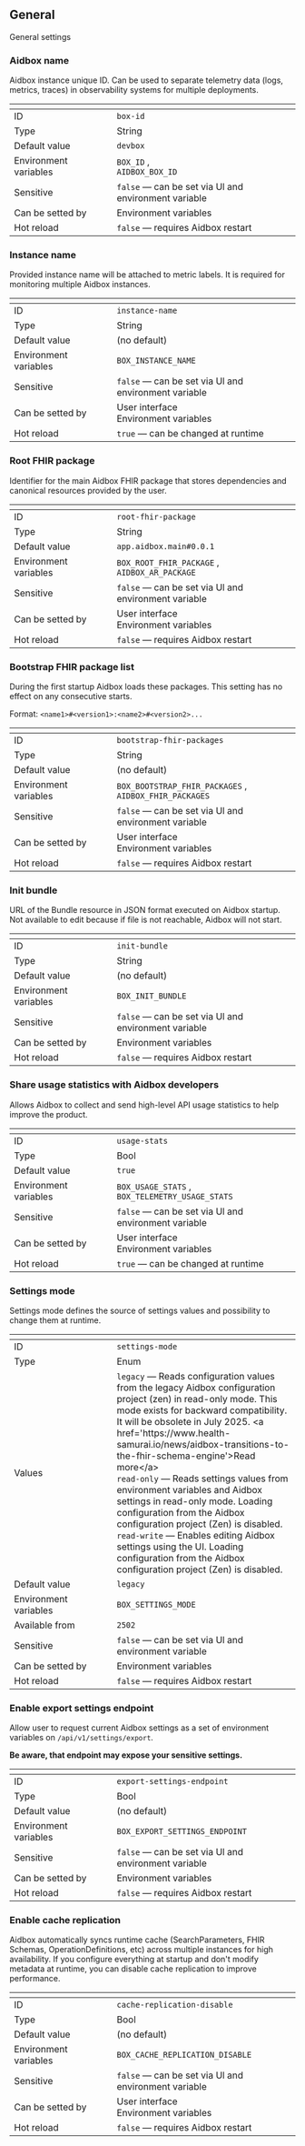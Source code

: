 ## General

General settings

### Aidbox name<a href="#box-id" id="box-id"></a>

Aidbox instance unique ID. Can be used to separate telemetry data (logs, metrics, traces) in observability systems for multiple deployments.

<table data-header-hidden="true"><thead><tr><th width="165"></th><th></th></tr></thead><tbody><tr><td>ID</td><td><code>box-id</code></td></tr><tr><td>Type</td><td>String</td></tr><tr><td>Default value</td><td><code>devbox</code></td></tr><tr><td>Environment variables</td><td><code>BOX_ID</code> , <br /><code>AIDBOX_BOX_ID</code></td></tr><tr><td>Sensitive</td><td><code>false</code> — can be set via Ul and environment variable</td></tr><tr><td>Can be setted by</td><td>Environment variables</td></tr><tr><td>Hot reload</td><td><code>false</code> — requires Aidbox restart</td></tr></tbody></table>

### Instance name<a href="#instance-name" id="instance-name"></a>

Provided instance name will be attached to metric labels. It is required for monitoring multiple Aidbox instances.

<table data-header-hidden="true"><thead><tr><th width="165"></th><th></th></tr></thead><tbody><tr><td>ID</td><td><code>instance-name</code></td></tr><tr><td>Type</td><td>String</td></tr><tr><td>Default value</td><td>(no default)</td></tr><tr><td>Environment variables</td><td><code>BOX_INSTANCE_NAME</code></td></tr><tr><td>Sensitive</td><td><code>false</code> — can be set via Ul and environment variable</td></tr><tr><td>Can be setted by</td><td>User interface<br />Environment variables</td></tr><tr><td>Hot reload</td><td><code>true</code> — can be changed at runtime</td></tr></tbody></table>

### Root FHIR package<a href="#root-fhir-package" id="root-fhir-package"></a>

Identifier for the main Aidbox FHIR package that stores dependencies and canonical resources provided by the user.

<table data-header-hidden="true"><thead><tr><th width="165"></th><th></th></tr></thead><tbody><tr><td>ID</td><td><code>root-fhir-package</code></td></tr><tr><td>Type</td><td>String</td></tr><tr><td>Default value</td><td><code>app.aidbox.main#0.0.1</code></td></tr><tr><td>Environment variables</td><td><code>BOX_ROOT_FHIR_PACKAGE</code> , <br /><code>AIDBOX_AR_PACKAGE</code></td></tr><tr><td>Sensitive</td><td><code>false</code> — can be set via Ul and environment variable</td></tr><tr><td>Can be setted by</td><td>User interface<br />Environment variables</td></tr><tr><td>Hot reload</td><td><code>false</code> — requires Aidbox restart</td></tr></tbody></table>

### Bootstrap FHIR package list<a href="#bootstrap-fhir-packages" id="bootstrap-fhir-packages"></a>

During the first startup Aidbox loads these packages.
This setting has no effect on any consecutive starts.

Format: 
`<name1>#<version1>:<name2>#<version2>...`

<table data-header-hidden="true"><thead><tr><th width="165"></th><th></th></tr></thead><tbody><tr><td>ID</td><td><code>bootstrap-fhir-packages</code></td></tr><tr><td>Type</td><td>String</td></tr><tr><td>Default value</td><td>(no default)</td></tr><tr><td>Environment variables</td><td><code>BOX_BOOTSTRAP_FHIR_PACKAGES</code> , <br /><code>AIDBOX_FHIR_PACKAGES</code></td></tr><tr><td>Sensitive</td><td><code>false</code> — can be set via Ul and environment variable</td></tr><tr><td>Can be setted by</td><td>User interface<br />Environment variables</td></tr><tr><td>Hot reload</td><td><code>false</code> — requires Aidbox restart</td></tr></tbody></table>

### Init bundle<a href="#init-bundle" id="init-bundle"></a>

URL of the Bundle resource in JSON format executed on Aidbox startup. Not available to edit because if file is not reachable, Aidbox will not start.

<table data-header-hidden="true"><thead><tr><th width="165"></th><th></th></tr></thead><tbody><tr><td>ID</td><td><code>init-bundle</code></td></tr><tr><td>Type</td><td>String</td></tr><tr><td>Default value</td><td>(no default)</td></tr><tr><td>Environment variables</td><td><code>BOX_INIT_BUNDLE</code></td></tr><tr><td>Sensitive</td><td><code>false</code> — can be set via Ul and environment variable</td></tr><tr><td>Can be setted by</td><td>Environment variables</td></tr><tr><td>Hot reload</td><td><code>false</code> — requires Aidbox restart</td></tr></tbody></table>

### Share usage statistics with Aidbox developers<a href="#usage-stats" id="usage-stats"></a>

Allows Aidbox to collect and send high-level API usage statistics to help improve the product.

<table data-header-hidden="true"><thead><tr><th width="165"></th><th></th></tr></thead><tbody><tr><td>ID</td><td><code>usage-stats</code></td></tr><tr><td>Type</td><td>Bool</td></tr><tr><td>Default value</td><td><code>true</code></td></tr><tr><td>Environment variables</td><td><code>BOX_USAGE_STATS</code> , <br /><code>BOX_TELEMETRY_USAGE_STATS</code></td></tr><tr><td>Sensitive</td><td><code>false</code> — can be set via Ul and environment variable</td></tr><tr><td>Can be setted by</td><td>User interface<br />Environment variables</td></tr><tr><td>Hot reload</td><td><code>true</code> — can be changed at runtime</td></tr></tbody></table>

### Settings mode<a href="#settings-mode" id="settings-mode"></a>

Settings mode defines the source of settings values and
    possibility to change them at runtime.

<table data-header-hidden="true"><thead><tr><th width="165"></th><th></th></tr></thead><tbody><tr><td>ID</td><td><code>settings-mode</code></td></tr><tr><td>Type</td><td>Enum</td></tr><tr><td>Values</td><td><code>legacy</code> — Reads configuration values from the legacy Aidbox                 configuration project (zen) in read-only mode. This mode exists                 for backward compatibility. It will be obsolete in July 2025.                 &lt;a href=&apos;https://www.health-samurai.io/news/aidbox-transitions-to-the-fhir-schema-engine&apos;&gt;Read more&lt;/a&gt;<br /><code>read-only</code> — Reads settings values from environment variables and                 Aidbox settings in read-only mode. Loading configuration from                 the Aidbox configuration project (Zen) is disabled.<br /><code>read-write</code> — Enables editing Aidbox settings using the UI. Loading                 configuration from the Aidbox configuration project (Zen) is                 disabled.</td></tr><tr><td>Default value</td><td><code>legacy</code></td></tr><tr><td>Environment variables</td><td><code>BOX_SETTINGS_MODE</code></td></tr><tr><td>Available from</td><td><code>2502</code></td></tr><tr><td>Sensitive</td><td><code>false</code> — can be set via Ul and environment variable</td></tr><tr><td>Can be setted by</td><td>Environment variables</td></tr><tr><td>Hot reload</td><td><code>false</code> — requires Aidbox restart</td></tr></tbody></table>

### Enable export settings endpoint<a href="#export-settings-endpoint" id="export-settings-endpoint"></a>

Allow user to request current Aidbox settings as a set of environment variables on `/api/v1/settings/export`.

**Be aware, that endpoint may expose your sensitive settings.**

<table data-header-hidden="true"><thead><tr><th width="165"></th><th></th></tr></thead><tbody><tr><td>ID</td><td><code>export-settings-endpoint</code></td></tr><tr><td>Type</td><td>Bool</td></tr><tr><td>Default value</td><td>(no default)</td></tr><tr><td>Environment variables</td><td><code>BOX_EXPORT_SETTINGS_ENDPOINT</code></td></tr><tr><td>Sensitive</td><td><code>false</code> — can be set via Ul and environment variable</td></tr><tr><td>Can be setted by</td><td>Environment variables</td></tr><tr><td>Hot reload</td><td><code>false</code> — requires Aidbox restart</td></tr></tbody></table>

### Enable cache replication<a href="#cache-replication-disable" id="cache-replication-disable"></a>

Aidbox automatically syncs runtime cache (SearchParameters, FHIR Schemas, OperationDefinitions, etc) across multiple instances for high availability. If you configure everything at startup and don't modify metadata at runtime, you can disable cache replication to improve performance.

<table data-header-hidden="true"><thead><tr><th width="165"></th><th></th></tr></thead><tbody><tr><td>ID</td><td><code>cache-replication-disable</code></td></tr><tr><td>Type</td><td>Bool</td></tr><tr><td>Default value</td><td>(no default)</td></tr><tr><td>Environment variables</td><td><code>BOX_CACHE_REPLICATION_DISABLE</code></td></tr><tr><td>Sensitive</td><td><code>false</code> — can be set via Ul and environment variable</td></tr><tr><td>Can be setted by</td><td>User interface<br />Environment variables</td></tr><tr><td>Hot reload</td><td><code>false</code> — requires Aidbox restart</td></tr></tbody></table>
